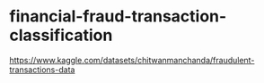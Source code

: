 # financial-fraud-transaction-classification
https://www.kaggle.com/datasets/chitwanmanchanda/fraudulent-transactions-data

